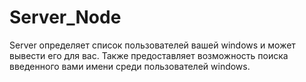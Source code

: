 # Server_Node
Server определяет список пользователей вашей windows и может вывести его для вас. Также предоставляет возможность поиска введенного вами имени среди пользователей windows.
